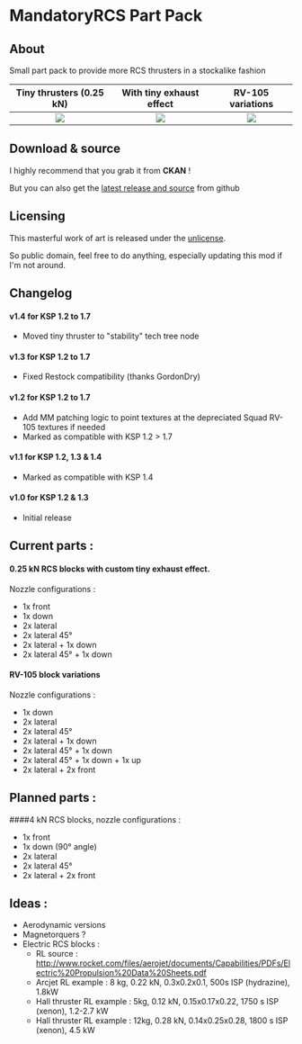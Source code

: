# MandatoryRCS Part Pack

## About
Small part pack to provide more RCS thrusters in a stockalike fashion

Tiny thrusters (0.25 kN)   |  With tiny exhaust effect |  RV-105 variations
:-------------------------:|:-------------------------:|:-------------------------:
![](https://raw.githubusercontent.com/gotmachine/MandatoryRCS-Part-Pack/master/Screenshots/WIP/tiny%20thrusters.jpg)  |  ![](https://raw.githubusercontent.com/gotmachine/MandatoryRCS-Part-Pack/master/Screenshots/WIP/microRCS%20exhaust.jpg) |  ![](https://raw.githubusercontent.com/gotmachine/MandatoryRCS-Part-Pack/master/Screenshots/WIP/RV-105%20variations.jpg)

## Download & source
I highly recommend that you grab it from **CKAN** !

But you can also get the [latest release and source](https://github.com/gotmachine/MandatoryRCS-Part-Pack/releases/latest) from github

## Licensing
This masterful work of art is released under the [unlicense](http://unlicense.org/). 

So public domain, feel free to do anything, especially updating this mod if I'm not around.

## Changelog

#### v1.4 for KSP 1.2 to 1.7
- Moved tiny thruster to "stability" tech tree node

#### v1.3 for KSP 1.2 to 1.7
- Fixed Restock compatibility (thanks GordonDry)

#### v1.2 for KSP 1.2 to 1.7
- Add MM patching logic to point textures at the depreciated Squad RV-105 textures if needed
- Marked as compatible with KSP 1.2 > 1.7

#### v1.1 for KSP 1.2, 1.3 & 1.4
- Marked as compatible with KSP 1.4

#### v1.0 for KSP 1.2 & 1.3
- Initial release

## Current parts :
#### 0.25 kN RCS blocks with custom tiny exhaust effect.
Nozzle configurations :
- 1x front
- 1x down
- 2x lateral
- 2x lateral 45°
- 2x lateral + 1x down
- 2x lateral 45° + 1x down

#### RV-105 block variations
Nozzle configurations :
- 1x down
- 2x lateral
- 2x lateral 45°
- 2x lateral + 1x down
- 2x lateral 45° + 1x down
- 2x lateral 45° + 1x down + 1x up
- 2x lateral + 2x front

## Planned parts :
####4 kN RCS blocks, nozzle configurations :
- 1x front
- 1x down (90° angle)
- 2x lateral
- 2x lateral 45°
- 2x lateral + 2x front

## Ideas :
- Aerodynamic versions
- Magnetorquers ?
- Electric RCS blocks :
  - RL source : http://www.rocket.com/files/aerojet/documents/Capabilities/PDFs/Electric%20Propulsion%20Data%20Sheets.pdf
  - Arcjet RL example : 8 kg, 0.22 kN, 0.3x0.2x0.1, 500s ISP (hydrazine), 1.8kW
  - Hall thruster RL example : 5kg, 0.12 kN, 0.15x0.17x0.22, 1750 s ISP (xenon), 1.2-2.7 kW
  - Hall thruster RL example : 12kg, 0.28 kN, 0.14x0.25x0.28, 1800 s ISP (xenon), 4.5 kW
